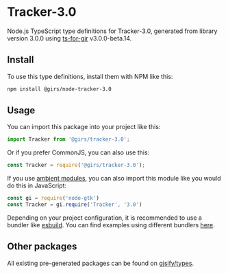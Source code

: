 
# Tracker-3.0

Node.js TypeScript type definitions for Tracker-3.0, generated from library version 3.0.0 using [ts-for-gir](https://github.com/gjsify/ts-for-gir) v3.0.0-beta.14.

## Install

To use this type definitions, install them with NPM like this:
```bash
npm install @girs/node-tracker-3.0
```

## Usage

You can import this package into your project like this:
```ts
import Tracker from '@girs/tracker-3.0';
```

Or if you prefer CommonJS, you can also use this:
```ts
const Tracker = require('@girs/tracker-3.0');
```

If you use [ambient modules](https://github.com/gjsify/ts-for-gir/tree/main/packages/cli#ambient-modules), you can also import this module like you would do this in JavaScript:

```ts
const gi = require('node-gtk')
const Tracker = gi.require('Tracker', '3.0')
```

Depending on your project configuration, it is recommended to use a bundler like [esbuild](https://esbuild.github.io/). You can find examples using different bundlers [here](https://github.com/gjsify/ts-for-gir/tree/main/examples).

## Other packages

All existing pre-generated packages can be found on [gjsify/types](https://github.com/gjsify/types).